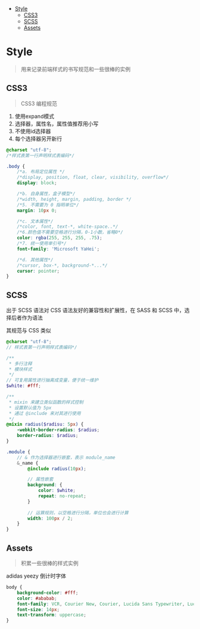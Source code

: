 <!-- MarkdownTOC -->

- [Style](#style)
    - [CSS3](#css3)
    - [SCSS](#scss)
    - [Assets](#assets)

<!-- /MarkdownTOC -->


# Style

> 用来记录前端样式的书写规范和一些很棒的实例

## CSS3

> CSS3 编程规范

1. 使用expand模式
2. 选择器，属性名，属性值推荐用小写
3. 不使用id选择器
4. 每个选择器另开新行

```css
@charset "utf-8";
/*样式表第一行声明样式表编码*/

.body {
    /*a. 布局定位属性 */
    /*display, position, float, clear, visibility, overflow*/
    display: block;

    /*b. 自身属性，盒子模型*/
    /*width, height, margin, padding, border */
    /*5. 不需要为 0 指明单位*/
    margin: 10px 0;

    /*c. 文本属性*/
    /*color, font, text-*, white-space..*/
    /*6.颜色值不需要空格进行分隔，0-1小数，省略0*/
    color: rgba(255, 255, 255, .75);
    /*7. 统一使用单引号*/
    font-family: 'Microsoft YaHei';

    /*d. 其他属性*/
    /*cursor, box-*, background-*...*/
    cursor: pointer;
}
```

## SCSS

出于 SCSS 语法对 CSS 语法友好的兼容性和扩展性，在 SASS 和 SCSS 中，选择后者作为语法

其规范与 CSS 类似

```scss
@charset "utf-8";
// 样式表第一行声明样式表编码*/

/**
 * 多行注释
 * 模块样式
 */
// 可复用属性进行抽离成变量，便于统一维护
$white: #fff;

/**
 * mixin 来建立类似函数的样式控制
 * 设置默认值为 5px
 * 通过 @include 来对其进行使用
 */
@mixin radius($radisu: 5px) {
    -webkit-border-radius: $radius;
    border-radius: $radius;
}

.module {
    // & 作为选择器进行嵌套，表示 module_name
    &_name {
        @include radius(10px);

        // 属性嵌套
        background: {
            color: $white;
            repeat: no-repeat;
        }
        
        // 运算规则，以空格进行分隔，单位也会进行计算
        width: 100px / 2;
    }
}
```

## Assets

> 积累一些很棒的样式实例

adidas yeezy 倒计时字体

```css
body {
    background-color: #fff;
    color: #ababab;
    font-family: VCR, Courier New, Courier, Lucida Sans Typewriter, Lucida Typewriter, monospace;
    font-size: 14px;
    text-transform: uppercase;
}
```